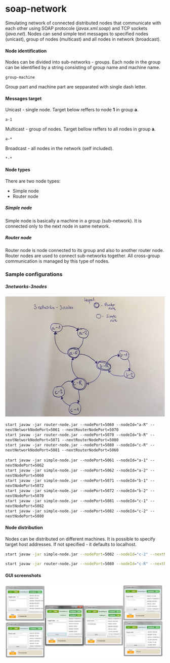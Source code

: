 # soap-network

Simulating network of connected distributed nodes that communicate with each other using SOAP protocole (*javax.xml.soap*) and TCP sockets (*java.net*). Nodes can send simple text messages to specified nodes (unicast), group of nodes (multicast) and all nodes in network (broadcast).

#### Node identification

Nodes can be divided into sub-networks - groups. Each node in the group can be identified by a string consisting of group name and machine name. 

```
group-machine
```

Group part and machine part are sepparated with single dash letter.

#### Messages target

Unicast - single node. Target below reffers to node **1** in group **a**.

```
a-1
```

Multicast - group of nodes. Target bellow reffers to all nodes in group **a**.

```
a-*
```

Broadcast - all nodes in the network (self included).

```
*-*
```

#### Node types

There are two node types:

* Simple node
* Router node

##### Simple node

Simple node is basically a machine in a group (sub-network). It is connected only to the next node in same network.

##### Router node

Router node is node connected to its group and also to another router node. Router nodes are used to connect sub-networks together. All cross-group communication is managed by this type of nodes.

### Sample configurations

##### 3networks-3nodes

![3network-3nodes-schema](/demo/3network-3nodes-schema.jpg?raw=true)

```shell
start javaw -jar router-node.jar --nodePort=5060 --nodeId="a-R" --nextNetworkNodePort=5061 --nextRouterNodePort=5070
start javaw -jar router-node.jar --nodePort=5070 --nodeId="b-R" --nextNetworkNodePort=5071 --nextRouterNodePort=5080
start javaw -jar router-node.jar --nodePort=5080 --nodeId="c-R" --nextNetworkNodePort=5081 --nextRouterNodePort=5060

start javaw -jar simple-node.jar --nodePort=5061 --nodeId="a-1" --nextNodePort=5062
start javaw -jar simple-node.jar --nodePort=5062 --nodeId="a-2" --nextNodePort=5060
start javaw -jar simple-node.jar --nodePort=5071 --nodeId="b-1" --nextNodePort=5072
start javaw -jar simple-node.jar --nodePort=5072 --nodeId="b-2" --nextNodePort=5070
start javaw -jar simple-node.jar --nodePort=5081 --nodeId="c-1" --nextNodePort=5082
start javaw -jar simple-node.jar --nodePort=5082 --nodeId="c-2" --nextNodePort=5080
```

#### Node distribution

Nodes can be distributed on different machines. It is possible to specify target host addresses. If not specified - it defaults to localhost.

```sh
start javaw -jar simple-node.jar --nodePort=5082 --nodeId="c-2" --nextNodeHost="192.168.1.2" --nextNodePort=5080
```

```sh
start javaw -jar router-node.jar --nodePort=5080 --nodeId="c-R" --nextNetworkNodeHost="192.168.1.2" --nextNetworkNodePort=5081 --nextRouterNodeHost="192.168.1.3" --nextRouterNodePort=5060
```

#### GUI screenshots

![ss4-unicast](/demo/ss4-unicast.PNG?raw=true)
